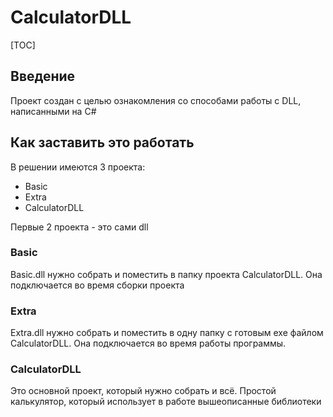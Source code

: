 CalculatorDLL
===

[TOC]

## Введение
Проект создан с целью ознакомления со способами работы с DLL, написанными на C#

## Как заставить это работать
В решении имеются 3 проекта:
* Basic
* Extra
* CalculatorDLL

Первые 2 проекта - это сами dll

### Basic

Basic.dll нужно собрать и поместить в папку проекта CalculatorDLL. Она подключается во время сборки проекта
 
### Extra

Extra.dll нужно собрать и поместить в одну папку с готовым exe файлом CalculatorDLL. Она подключается во время работы программы.

### CalculatorDLL

Это основной проект, который нужно собрать и всё. Простой калькулятор, который использует в работе вышеописанные библиотеки
